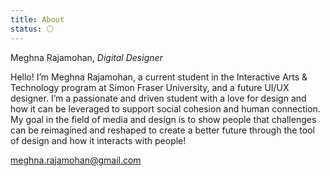 ```yaml
---
title: About
status: ⚪
---
```


Meghna Rajamohan, *Digital Designer*

Hello! I’m Meghna Rajamohan, a current student in the Interactive Arts & Technology program at Simon Fraser University, and a future UI/UX designer. I’m a passionate and driven student with a love for design and how it can be leveraged to support social cohesion and human connection. My goal in the field of media and design is to show people that challenges can be reimagined and reshaped to create a better future through the tool of design and how it interacts with people!

meghna.rajamohan@gmail.com